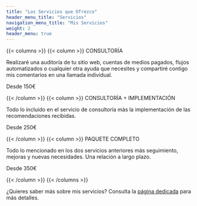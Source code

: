 ```yaml
---
title: "Los Servicios que Ofrezco"
header_menu_title: "Servicios"
navigation_menu_title: "Mis Servicios"
weight: 2
header_menu: true
---
```


{{< columns >}}
    {{< column >}}
        CONSULTORÍA
        <p>Realizaré una auditoría de tu sitio web, cuentas de medios pagados, flujos automatizados o cualquier otra ayuda que necesites y compartiré contigo mis comentarios en una llamada individual.</p>
        <p class="price">Desde 150€</p>
    {{< /column >}}
    {{< column >}}
        CONSULTORÍA + IMPLEMENTACIÓN
        <p>Todo lo incluido en el servicio de consultoría más la implementación de las recomendaciones recibidas.</p>
        <p class="price">Desde 250€</p>
    {{< /column >}}
    {{< column >}}
        PAQUETE COMPLETO
        <p>Todo lo mencionado en los dos servicios anteriores más seguimiento, mejoras y nuevas necesidades. Una relación a largo plazo.</p>
        <p class="price">Desde 350€</p>
    {{< /column >}}
{{< /columns >}}

¿Quieres saber más sobre mis servicios? Consulta la [página dedicada](services) para más detalles.
